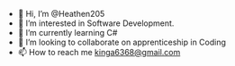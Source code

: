 - 👋 Hi, I’m @Heathen205
- 👀 I’m interested in Software Development.
- 🌱 I’m currently learning C#
- 💞️ I’m looking to collaborate on apprenticeship in Coding
- 📫 How to reach me kinga6368@gmail.com

<!---
Heathen205/Heathen205 is a ✨ special ✨ repository because its `README.md` (this file) appears on your GitHub profile.
You can click the Preview link to take a look at your changes.
--->
